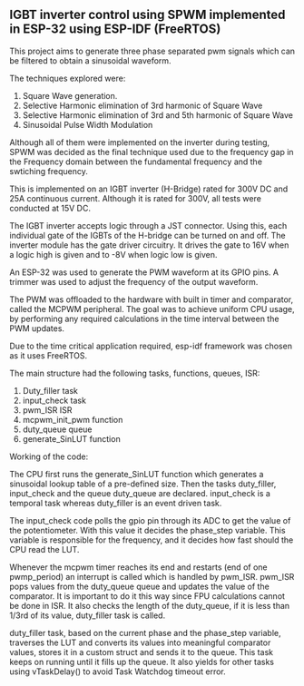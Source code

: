## **IGBT inverter control using SPWM implemented in ESP-32 using ESP-IDF (FreeRTOS)**

This project aims to generate three phase separated pwm signals which can be filtered to obtain a sinusoidal waveform.

The techniques explored were:
1. Square Wave generation.
2. Selective Harmonic elimination of 3rd harmonic of Square Wave
3. Selective Harmonic elimination of 3rd and 5th harmonic of Square Wave
4. Sinusoidal Pulse Width Modulation

Although all of them were implemented on the inverter during testing, SPWM was decided as the final technique used due to the frequency gap in the Frequency domain between the fundamental frequency and the swtiching frequency.

This is implemented on an IGBT inverter (H-Bridge) rated for 300V DC and 25A continuous current. Although it is rated for 300V, all tests were conducted at 15V DC.

The IGBT inverter accepts logic through a JST connector. Using this, each individual gate of the IGBTs of the H-bridge can be turned on and off. The inverter module has the gate driver circuitry. It drives the gate to 16V when a logic high is given and to -8V when logic low is given.

An ESP-32 was used to generate the PWM waveform at its GPIO pins. A trimmer was used to adjust the frequency of the output waveform.

The PWM was offloaded to the hardware with built in timer and comparator, called the MCPWM peripheral. The goal was to achieve uniform CPU usage, by performing any required calculations in the time interval between the PWM updates.

Due to the time critical application required, esp-idf framework was chosen as it uses FreeRTOS.

The main structure had the following tasks, functions, queues, ISR:
1. Duty_filler task
2. input_check task
3. pwm_ISR ISR
4. mcpwm_init_pwm function
5. duty_queue queue
6. generate_SinLUT function

Working of the code:

The CPU first runs the generate_SinLUT function which generates a sinusoidal lookup table of a pre-defined size. Then the tasks duty_filler, input_check and the queue duty_queue are declared. input_check is a temporal task whereas duty_filler is an event driven task.

The input_check code polls the gpio pin through its ADC to get the value of the potentiometer. With this value it decides the phase_step variable. This variable is responsible for the frequency, and it decides how fast should the CPU read the LUT.

Whenever the mcpwm timer reaches its end and restarts (end of one pwmp_period) an interrupt is called which is handled by pwm_ISR. pwm_ISR pops values from the duty_queue queue and updates the value of the comparator. It is important to do it this way since FPU calculations cannot be done in ISR. It also checks the length of the duty_queue, if it is less than 1/3rd of its value, duty_filler task is called.

duty_filler task, based on the current phase and the phase_step variable, traverses the LUT and converts its values into meaningful comparator values, stores it in a custom struct and sends it to the queue. This task keeps on running until it fills up the queue. It also yields for other tasks using vTaskDelay() to avoid Task Watchdog timeout error.
